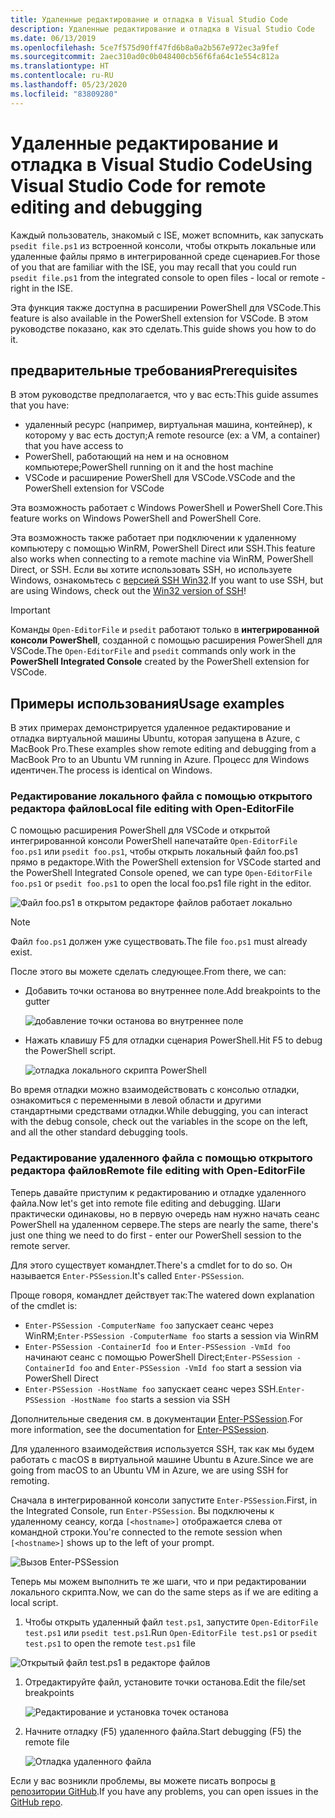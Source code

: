 ```yaml
---
title: Удаленные редактирование и отладка в Visual Studio Code
description: Удаленные редактирование и отладка в Visual Studio Code
ms.date: 06/13/2019
ms.openlocfilehash: 5ce7f575d90ff47fd6b8a0a2b567e972ec3a9fef
ms.sourcegitcommit: 2aec310ad0c0b048400cb56f6fa64c1e554c812a
ms.translationtype: HT
ms.contentlocale: ru-RU
ms.lasthandoff: 05/23/2020
ms.locfileid: "83809280"
---
```

# <a name="using-visual-studio-code-for-remote-editing-and-debugging"></a><span data-ttu-id="774e0-103">Удаленные редактирование и отладка в Visual Studio Code</span><span class="sxs-lookup"><span data-stu-id="774e0-103">Using Visual Studio Code for remote editing and debugging</span></span>

<span data-ttu-id="774e0-104">Каждый пользователь, знакомый с ISE, может вспомнить, как запускать `psedit file.ps1` из встроенной консоли, чтобы открыть локальные или удаленные файлы прямо в интегрированной среде сценариев.</span><span class="sxs-lookup"><span data-stu-id="774e0-104">For those of you that are familiar with the ISE, you may recall that you could run `psedit file.ps1` from the integrated console to open files - local or remote - right in the ISE.</span></span>

<span data-ttu-id="774e0-105">Эта функция также доступна в расширении PowerShell для VSCode.</span><span class="sxs-lookup"><span data-stu-id="774e0-105">This feature is also available in the PowerShell extension for VSCode.</span></span> <span data-ttu-id="774e0-106">В этом руководстве показано, как это сделать.</span><span class="sxs-lookup"><span data-stu-id="774e0-106">This guide shows you how to do it.</span></span>

## <a name="prerequisites"></a><span data-ttu-id="774e0-107">предварительные требования</span><span class="sxs-lookup"><span data-stu-id="774e0-107">Prerequisites</span></span>

<span data-ttu-id="774e0-108">В этом руководстве предполагается, что у вас есть:</span><span class="sxs-lookup"><span data-stu-id="774e0-108">This guide assumes that you have:</span></span>

- <span data-ttu-id="774e0-109">удаленный ресурс (например, виртуальная машина, контейнер), к которому у вас есть доступ;</span><span class="sxs-lookup"><span data-stu-id="774e0-109">A remote resource (ex: a VM, a container) that you have access to</span></span>
- <span data-ttu-id="774e0-110">PowerShell, работающий на нем и на основном компьютере;</span><span class="sxs-lookup"><span data-stu-id="774e0-110">PowerShell running on it and the host machine</span></span>
- <span data-ttu-id="774e0-111">VSCode и расширение PowerShell для VSCode.</span><span class="sxs-lookup"><span data-stu-id="774e0-111">VSCode and the PowerShell extension for VSCode</span></span>

<span data-ttu-id="774e0-112">Эта возможность работает с Windows PowerShell и PowerShell Core.</span><span class="sxs-lookup"><span data-stu-id="774e0-112">This feature works on Windows PowerShell and PowerShell Core.</span></span>

<span data-ttu-id="774e0-113">Эта возможность также работает при подключении к удаленному компьютеру с помощью WinRM, PowerShell Direct или SSH.</span><span class="sxs-lookup"><span data-stu-id="774e0-113">This feature also works when connecting to a remote machine via WinRM, PowerShell Direct, or SSH.</span></span> <span data-ttu-id="774e0-114">Если вы хотите использовать SSH, но используете Windows, ознакомьтесь с [версией SSH Win32](https://github.com/PowerShell/Win32-OpenSSH).</span><span class="sxs-lookup"><span data-stu-id="774e0-114">If you want to use SSH, but are using Windows, check out the [Win32 version of SSH](https://github.com/PowerShell/Win32-OpenSSH)!</span></span>

> [!IMPORTANT]
> <span data-ttu-id="774e0-115">Команды `Open-EditorFile` и `psedit` работают только в **интегрированной консоли PowerShell**, созданной с помощью расширения PowerShell для VSCode.</span><span class="sxs-lookup"><span data-stu-id="774e0-115">The `Open-EditorFile` and `psedit` commands only work in the **PowerShell Integrated Console** created by the PowerShell extension for VSCode.</span></span>

## <a name="usage-examples"></a><span data-ttu-id="774e0-116">Примеры использования</span><span class="sxs-lookup"><span data-stu-id="774e0-116">Usage examples</span></span>

<span data-ttu-id="774e0-117">В этих примерах демонстрируется удаленное редактирование и отладка виртуальной машины Ubuntu, которая запущена в Azure, с MacBook Pro.</span><span class="sxs-lookup"><span data-stu-id="774e0-117">These examples show remote editing and debugging from a MacBook Pro to an Ubuntu VM running in Azure.</span></span> <span data-ttu-id="774e0-118">Процесс для Windows идентичен.</span><span class="sxs-lookup"><span data-stu-id="774e0-118">The process is identical on Windows.</span></span>

### <a name="local-file-editing-with-open-editorfile"></a><span data-ttu-id="774e0-119">Редактирование локального файла с помощью открытого редактора файлов</span><span class="sxs-lookup"><span data-stu-id="774e0-119">Local file editing with Open-EditorFile</span></span>

<span data-ttu-id="774e0-120">С помощью расширения PowerShell для VSCode и открытой интегрированной консоли PowerShell напечатайте `Open-EditorFile foo.ps1` или `psedit foo.ps1`, чтобы открыть локальный файл foo.ps1 прямо в редакторе.</span><span class="sxs-lookup"><span data-stu-id="774e0-120">With the PowerShell extension for VSCode started and the PowerShell Integrated Console opened, we can type `Open-EditorFile foo.ps1` or `psedit foo.ps1` to open the local foo.ps1 file right in the editor.</span></span>

![Файл foo.ps1 в открытом редакторе файлов работает локально](media/Using-VSCode-for-Remote-Editing-and-Debugging/1-open-local-file.png)

>[!NOTE]
> <span data-ttu-id="774e0-122">Файл `foo.ps1` должен уже существовать.</span><span class="sxs-lookup"><span data-stu-id="774e0-122">The file `foo.ps1` must already exist.</span></span>

<span data-ttu-id="774e0-123">После этого вы можете сделать следующее.</span><span class="sxs-lookup"><span data-stu-id="774e0-123">From there, we can:</span></span>

- <span data-ttu-id="774e0-124">Добавить точки останова во внутреннее поле.</span><span class="sxs-lookup"><span data-stu-id="774e0-124">Add breakpoints to the gutter</span></span>

  ![добавление точки останова во внутреннее поле](media/Using-VSCode-for-Remote-Editing-and-Debugging/2-adding-breakpoint-gutter.png)

- <span data-ttu-id="774e0-126">Нажать клавишу F5 для отладки сценария PowerShell.</span><span class="sxs-lookup"><span data-stu-id="774e0-126">Hit F5 to debug the PowerShell script.</span></span>

  ![отладка локального скрипта PowerShell](media/Using-VSCode-for-Remote-Editing-and-Debugging/3-local-debug.png)

<span data-ttu-id="774e0-128">Во время отладки можно взаимодействовать с консолью отладки, ознакомиться с переменными в левой области и другими стандартными средствами отладки.</span><span class="sxs-lookup"><span data-stu-id="774e0-128">While debugging, you can interact with the debug console, check out the variables in the scope on the left, and all the other standard debugging tools.</span></span>

### <a name="remote-file-editing-with-open-editorfile"></a><span data-ttu-id="774e0-129">Редактирование удаленного файла с помощью открытого редактора файлов</span><span class="sxs-lookup"><span data-stu-id="774e0-129">Remote file editing with Open-EditorFile</span></span>

<span data-ttu-id="774e0-130">Теперь давайте приступим к редактированию и отладке удаленного файла.</span><span class="sxs-lookup"><span data-stu-id="774e0-130">Now let's get into remote file editing and debugging.</span></span> <span data-ttu-id="774e0-131">Шаги практически одинаковы, но в первую очередь нам нужно начать сеанс PowerShell на удаленном сервере.</span><span class="sxs-lookup"><span data-stu-id="774e0-131">The steps are nearly the same, there's just one thing we need to do first - enter our PowerShell session to the remote server.</span></span>

<span data-ttu-id="774e0-132">Для этого существует командлет.</span><span class="sxs-lookup"><span data-stu-id="774e0-132">There's a cmdlet for to do so.</span></span> <span data-ttu-id="774e0-133">Он называется `Enter-PSSession`.</span><span class="sxs-lookup"><span data-stu-id="774e0-133">It's called `Enter-PSSession`.</span></span>

<span data-ttu-id="774e0-134">Проще говоря, командлет действует так:</span><span class="sxs-lookup"><span data-stu-id="774e0-134">The watered down explanation of the cmdlet is:</span></span>

- <span data-ttu-id="774e0-135">`Enter-PSSession -ComputerName foo` запускает сеанс через WinRM;</span><span class="sxs-lookup"><span data-stu-id="774e0-135">`Enter-PSSession -ComputerName foo` starts a session via WinRM</span></span>
- <span data-ttu-id="774e0-136">`Enter-PSSession -ContainerId foo` и `Enter-PSSession -VmId foo` начинают сеанс с помощью PowerShell Direct;</span><span class="sxs-lookup"><span data-stu-id="774e0-136">`Enter-PSSession -ContainerId foo` and `Enter-PSSession -VmId foo` start a session via PowerShell Direct</span></span>
- <span data-ttu-id="774e0-137">`Enter-PSSession -HostName foo` запускает сеанс через SSH.</span><span class="sxs-lookup"><span data-stu-id="774e0-137">`Enter-PSSession -HostName foo` starts a session via SSH</span></span>

<span data-ttu-id="774e0-138">Дополнительные сведения см. в документации [Enter-PSSession](/powershell/module/microsoft.powershell.core/enter-pssession).</span><span class="sxs-lookup"><span data-stu-id="774e0-138">For more information, see the documentation for [Enter-PSSession](/powershell/module/microsoft.powershell.core/enter-pssession).</span></span>

<span data-ttu-id="774e0-139">Для удаленного взаимодействия используется SSH, так как мы будем работать с macOS в виртуальной машине Ubuntu в Azure.</span><span class="sxs-lookup"><span data-stu-id="774e0-139">Since we are going from macOS to an Ubuntu VM in Azure, we are using SSH for remoting.</span></span>

<span data-ttu-id="774e0-140">Сначала в интегрированной консоли запустите `Enter-PSSession`.</span><span class="sxs-lookup"><span data-stu-id="774e0-140">First, in the Integrated Console, run `Enter-PSSession`.</span></span> <span data-ttu-id="774e0-141">Вы подключены к удаленному сеансу, когда `[<hostname>]` отображается слева от командной строки.</span><span class="sxs-lookup"><span data-stu-id="774e0-141">You're connected to the remote session when `[<hostname>]` shows up to the left of your prompt.</span></span>

![Вызов Enter-PSSession](media/Using-VSCode-for-Remote-Editing-and-Debugging/4-enter-pssession.png)

<span data-ttu-id="774e0-143">Теперь мы можем выполнить те же шаги, что и при редактировании локального скрипта.</span><span class="sxs-lookup"><span data-stu-id="774e0-143">Now, we can do the same steps as if we are editing a local script.</span></span>

1. <span data-ttu-id="774e0-144">Чтобы открыть удаленный файл `test.ps1`, запустите `Open-EditorFile test.ps1` или `psedit test.ps1`.</span><span class="sxs-lookup"><span data-stu-id="774e0-144">Run `Open-EditorFile test.ps1` or `psedit test.ps1` to open the remote `test.ps1` file</span></span>

  ![Открытый файл test.ps1 в редакторе файлов](media/Using-VSCode-for-Remote-Editing-and-Debugging/5-open-remote-file.png)

1. <span data-ttu-id="774e0-146">Отредактируйте файл, установите точки останова.</span><span class="sxs-lookup"><span data-stu-id="774e0-146">Edit the file/set breakpoints</span></span>

   ![Редактирование и установка точек останова](media/Using-VSCode-for-Remote-Editing-and-Debugging/6-set-breakpoints.png)

1. <span data-ttu-id="774e0-148">Начните отладку (F5) удаленного файла.</span><span class="sxs-lookup"><span data-stu-id="774e0-148">Start debugging (F5) the remote file</span></span>

   ![Отладка удаленного файла](media/Using-VSCode-for-Remote-Editing-and-Debugging/7-start-debugging.png)

<span data-ttu-id="774e0-150">Если у вас возникли проблемы, вы можете писать вопросы [в репозитории GitHub](https://github.com/powershell/vscode-powershell).</span><span class="sxs-lookup"><span data-stu-id="774e0-150">If you have any problems, you can open issues in the [GitHub repo](https://github.com/powershell/vscode-powershell).</span></span>
